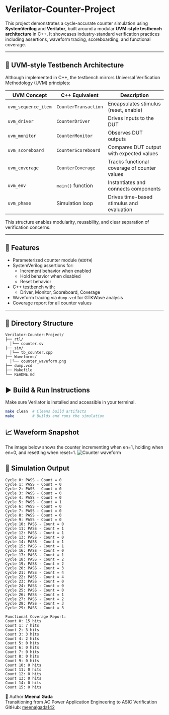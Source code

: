 # Verilator-Counter-Project

This project demonstrates a cycle-accurate counter simulation using **SystemVerilog** and **Verilator**, built around a modular **UVM-style testbench architecture** in C++. It showcases industry-standard verification practices including assertions, waveform tracing, scoreboarding, and functional coverage.

---

## 🧪 UVM-style Testbench Architecture

Although implemented in C++, the testbench mirrors Universal Verification Methodology (UVM) principles:

| UVM Concept         | C++ Equivalent         | Description |
|---------------------|------------------------|-------------|
| `uvm_sequence_item` | `CounterTransaction`   | Encapsulates stimulus (reset, enable) |
| `uvm_driver`        | `CounterDriver`        | Drives inputs to the DUT |
| `uvm_monitor`       | `CounterMonitor`       | Observes DUT outputs |
| `uvm_scoreboard`    | `CounterScoreboard`    | Compares DUT output with expected values |
| `uvm_coverage`      | `CounterCoverage`      | Tracks functional coverage of counter values |
| `uvm_env`           | `main()` function      | Instantiates and connects components |
| `uvm_phase`         | Simulation loop        | Drives time-based stimulus and evaluation |

This structure enables modularity, reusability, and clear separation of verification concerns.

---

## 🔧 Features

- Parameterized counter module (`WIDTH`)
- SystemVerilog assertions for:
  - Increment behavior when enabled
  - Hold behavior when disabled
  - Reset behavior
- C++ testbench with:
  - Driver, Monitor, Scoreboard, Coverage
- Waveform tracing via `dump.vcd` for GTKWave analysis
- Coverage report for all counter values

---

## 📂 Directory Structure
```
Verilator-Counter-Project/
├── rtl/
  │└── counter.sv
├── sim/
  │└── tb_counter.cpp
├── Waveforms/
  │└── counter_waveform.png
├── dump.vcd
├── Makefile
└── README.md
```

## ▶️ Build & Run Instructions

Make sure Verilator is installed and accessible in your terminal.

```bash
make clean  # Cleans build artifacts
make        # Builds and runs the simulation
```

## 📈 Waveform Snapshot
The image below shows the counter incrementing when en=1, holding when en=0, and resetting when reset=1.
![Counter waveform](Waveforms/waveform.png)


## 🧪 Simulation Output

```
Cycle 0: PASS - Count = 0
Cycle 1: PASS - Count = 0
Cycle 2: PASS - Count = 0
Cycle 3: PASS - Count = 0
Cycle 4: PASS - Count = 0
Cycle 5: PASS - Count = 1
Cycle 6: PASS - Count = 0
Cycle 7: PASS - Count = 0
Cycle 8: PASS - Count = 0
Cycle 9: PASS - Count = 0
Cycle 10: PASS - Count = 0
Cycle 11: PASS - Count = 1
Cycle 12: PASS - Count = 1
Cycle 13: PASS - Count = 0
Cycle 14: PASS - Count = 1
Cycle 15: PASS - Count = 1
Cycle 16: PASS - Count = 0
Cycle 17: PASS - Count = 1
Cycle 18: PASS - Count = 2
Cycle 19: PASS - Count = 2
Cycle 20: PASS - Count = 3
Cycle 21: PASS - Count = 4
Cycle 22: PASS - Count = 4
Cycle 23: PASS - Count = 0
Cycle 24: PASS - Count = 0
Cycle 25: PASS - Count = 0
Cycle 26: PASS - Count = 1
Cycle 27: PASS - Count = 2
Cycle 28: PASS - Count = 3
Cycle 29: PASS - Count = 3

Functional Coverage Report:
Count 0: 15 hits
Count 1: 7 hits
Count 2: 3 hits
Count 3: 3 hits
Count 4: 2 hits
Count 5: 0 hits
Count 6: 0 hits
Count 7: 0 hits
Count 8: 0 hits
Count 9: 0 hits
Count 10: 0 hits
Count 11: 0 hits
Count 12: 0 hits
Count 13: 0 hits
Count 14: 0 hits
Count 15: 0 hits

```

👤 Author
**Meenal Gada**  
Transitioning from AC Power Application Engineering to ASIC Verification  
GitHub: [meenalgada142](https://github.com/meenalgada142)
